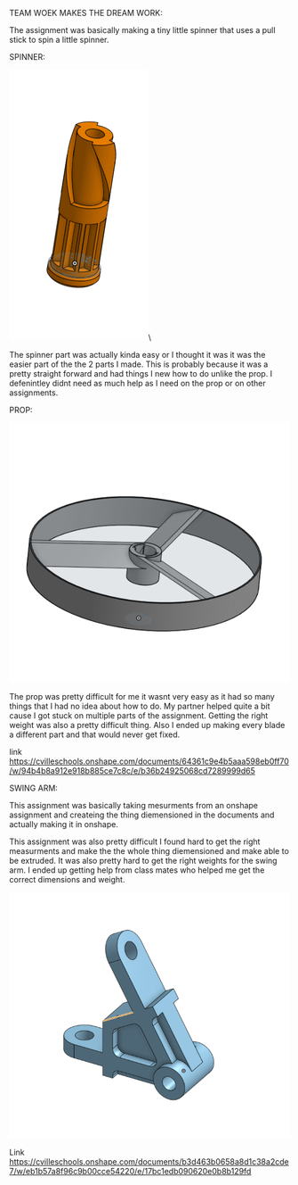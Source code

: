 
TEAM WOEK MAKES THE DREAM WORK:

The assignment was basically making a tiny little spinner that uses a pull stick to spin a little spinner.

SPINNER:

![name](https://github.com/Ncrawfo72/Onshape/blob/master/Media/Screenshot%202022-10-24%20154241.png)\

The spinner part was actually kinda easy or I thought it was it was the easier part of the the 2 parts I made. This is probably because it was a pretty straight forward and had things I new how to do unlike the prop. I defenintley didnt need as much help as I need on the prop or on other assignments.


PROP:

![name](https://github.com/Ncrawfo72/Onshape/blob/master/Media/Screenshot%202022-10-24%20154138.png)

The prop was pretty difficult for me it wasnt very easy as it had so many things that I had no idea about how to do. My partner helped quite a bit cause I got stuck on multiple parts of the assignment. Getting the right weight was also a pretty difficult thing. Also I ended up making every blade a different part and that would never get fixed.

link
https://cvilleschools.onshape.com/documents/64361c9e4b5aaa598eb0ff70/w/94b4b8a912e918b885ce7c8c/e/b36b24925068cd7289999d65











SWING ARM:

This assignment was basically taking mesurments from an onshape assignment and createing the thing diemensioned in the documents and actually making it in onshape.

This assignment was also pretty difficult I found hard to get the right measurments and make the the whole thing diemensioned and make able to be extruded. It was also pretty hard to get the right weights for the swing arm. I ended up getting help from class mates who helped me get the correct dimensions and weight.

![name](https://github.com/Ncrawfo72/Onshape/blob/master/Media/Screenshot%202022-10-14%20153254.png)

Link
https://cvilleschools.onshape.com/documents/b3d463b0658a8d1c38a2cde7/w/eb1b57a8f96c9b00cce54220/e/17bc1edb090620e0b8b129fd

